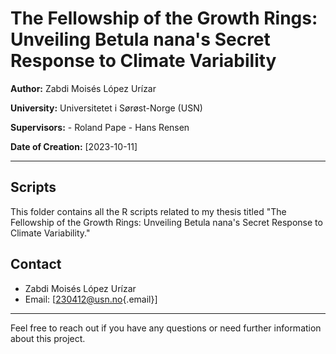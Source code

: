 # The Fellowship of the Growth Rings: Unveiling Betula nana's Secret Response to Climate Variability

**Author:** Zabdi Moisés López Urízar

**University:** Universitetet i Sørøst-Norge (USN)

**Supervisors:** - Roland Pape - Hans Rensen

**Date of Creation:** [2023-10-11]

------------------------------------------------------------------------
  
## Scripts

This folder contains all the R scripts related to my thesis titled "The Fellowship of the Growth Rings: Unveiling Betula nana's Secret Response to Climate Variability." 

## Contact

-   Zabdi Moisés López Urízar
-   Email: [[230412\@usn.no](mailto:230412@usn.no){.email}]

------------------------------------------------------------------------
  
  Feel free to reach out if you have any questions or need further information about this project.
